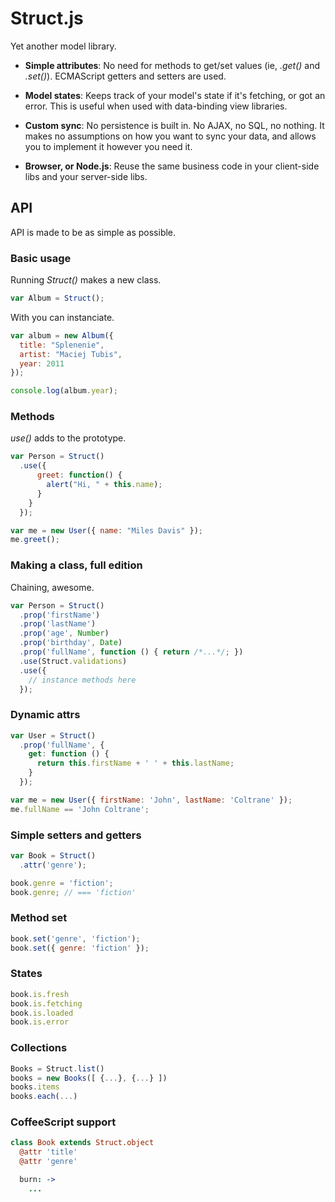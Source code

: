 # Struct.js

Yet another model library.

- __Simple attributes__:
No need for methods to get/set values (ie, *.get()* and *.set()*).  ECMAScript 
getters and setters are used.

- __Model states__:
Keeps track of your model's state if it's fetching, or got an error. This is 
useful when used with data-binding view libraries.

- __Custom sync__:
No persistence is built in. No AJAX, no SQL, no nothing. It makes no assumptions 
on how you want to sync your data, and allows you to implement it however you 
need it.

- __Browser, or Node.js__:
Reuse the same business code in your client-side libs and your server-side libs.

## API

API is made to be as simple as possible.

### Basic usage

Running *Struct()* makes a new class.

```js
var Album = Struct();
```

With you can instanciate.

```js
var album = new Album({
  title: "Splenenie",
  artist: "Maciej Tubis",
  year: 2011
});

console.log(album.year);
```

### Methods

*use()* adds to the prototype.

```js
var Person = Struct()
  .use({
      greet: function() {
        alert("Hi, " + this.name);
      }
    }
  });

var me = new User({ name: "Miles Davis" });
me.greet();
```

### Making a class, full edition

Chaining, awesome.

```js
var Person = Struct()
  .prop('firstName')
  .prop('lastName')
  .prop('age', Number)
  .prop('birthday', Date)
  .prop('fullName', function () { return /*...*/; })
  .use(Struct.validations)
  .use({
    // instance methods here
  });
```

### Dynamic attrs

```js
var User = Struct()
  .prop('fullName', {
    get: function () {
      return this.firstName + ' ' + this.lastName;
    }
  });

var me = new User({ firstName: 'John', lastName: 'Coltrane' });
me.fullName == 'John Coltrane';
```

### Simple setters and getters

```js
var Book = Struct()
  .attr('genre');

book.genre = 'fiction';
book.genre; // === 'fiction'
```

### Method set

```js
book.set('genre', 'fiction');
book.set({ genre: 'fiction' });
```

### States

```js
book.is.fresh
book.is.fetching
book.is.loaded
book.is.error
```

### Collections

```js
Books = Struct.list()
books = new Books([ {...}, {...} ])
books.items
books.each(...)
```

### CoffeeScript support

```coffee
class Book extends Struct.object
  @attr 'title'
  @attr 'genre'

  burn: ->
    ...
